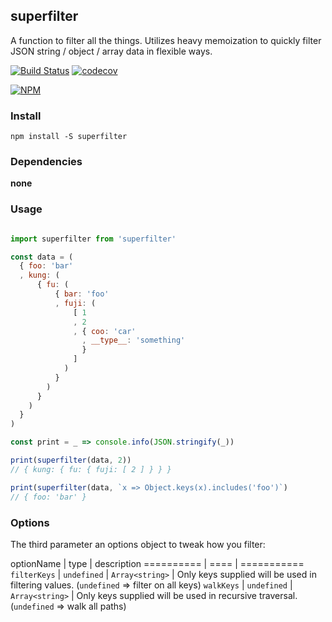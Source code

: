 ## superfilter

A function to filter all the things. Utilizes heavy memoization to quickly filter JSON string / object / array data in flexible ways.

[![Build Status](https://travis-ci.org/noderaider/superfilter.svg?branch=master)](https://travis-ci.org/noderaider/superfilter)
[![codecov](https://codecov.io/gh/noderaider/superfilter/branch/master/graph/badge.svg)](https://codecov.io/gh/noderaider/superfilter)

[![NPM](https://nodei.co/npm/superfilter.png?stars=true&downloads=true)](https://nodei.co/npm/superfilter/)

### Install

`npm install -S superfilter`

### Dependencies

**none**

### Usage

```js

import superfilter from 'superfilter'

const data = (
  { foo: 'bar'
  , kung: (
      { fu: (
          { bar: 'foo'
          , fuji: (
              [ 1
              , 2
              , { coo: 'car'
                , __type__: 'something'
                } 
              ]
            )
          } 
        )
      }
    )
  }
)

const print = _ => console.info(JSON.stringify(_))

print(superfilter(data, 2))
// { kung: { fu: { fuji: [ 2 ] } } }

print(superfilter(data, `x => Object.keys(x).includes('foo')`)
// { foo: 'bar' }

```

### Options

The third parameter an options object to tweak how you filter:


optionName    | type                          | description
==========    | ====                          | ===========
`filterKeys`  | `undefined` | `Array<string>` | Only keys supplied will be used in filtering values. (`undefined` => filter on all keys)
`walkKeys`    | `undefined` | `Array<string>` | Only keys supplied will be used in recursive traversal. (`undefined` => walk all paths)

